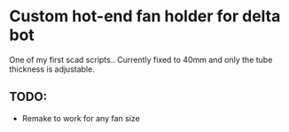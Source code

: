# Custom hot-end fan holder for delta bot
One of my first scad scripts..
Currently fixed to 40mm and only the tube thickness is adjustable. 

## TODO:
- Remake to work for any fan size
